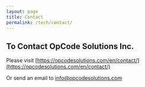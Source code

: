 ```yaml
---
layout: page
title: Contact
permalink: /tech/contact/
---
```


## To Contact OpCode Solutions Inc.

Please visit [https://opcodesolutions.com/en/contact/](https://opcodesolutions.com/en/contact/)

Or send an email to [info@opcodesolutions.com](mailto:info@opcodesolutions.com)
